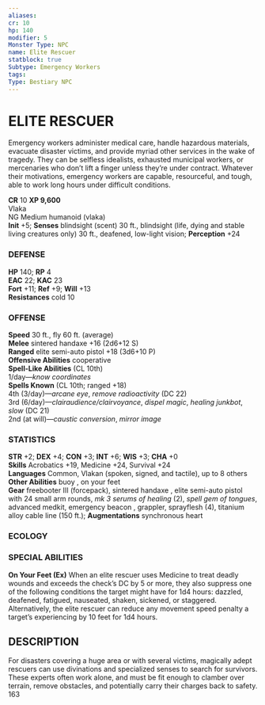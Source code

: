 ```yaml
---
aliases: 
cr: 10
hp: 140
modifier: 5
Monster Type: NPC
name: Elite Rescuer
statblock: true
Subtype: Emergency Workers
tags: 
Type: Bestiary NPC
---
```

# ELITE RESCUER
Emergency workers administer medical care, handle hazardous materials, evacuate disaster victims, and provide myriad other services in the wake of tragedy. They can be selfless idealists, exhausted municipal workers, or mercenaries who don’t lift a finger unless they’re under contract. Whatever their motivations, emergency workers are capable, resourceful, and tough, able to work long hours under difficult conditions.

**CR** 10
**XP 9,600**  
Vlaka  
NG Medium humanoid (vlaka)  
**Init** +5; **Senses** blindsight (scent) 30 ft., blindsight (life, dying and stable living creatures only) 30 ft., deafened, low-light vision; **Perception** +24  

### DEFENSE

**HP** 140; **RP** 4  
**EAC** 22; **KAC** 23  
**Fort** +11; **Ref** +9; **Will** +13  
**Resistances** cold 10  

### OFFENSE

**Speed** 30 ft., fly 60 ft. (average)  
**Melee** sintered handaxe +16 (2d6+12 S)  
**Ranged** elite semi-auto pistol +18 (3d6+10 P)  
**Offensive Abilities** cooperative  
**Spell-Like Abilities** (CL 10th)  
1/day—_know coordinates_  
**Spells Known** (CL 10th; ranged +18)  
4th (3/day)—_arcane eye_, _remove radioactivity_ (DC 22)  
3rd (6/day)—_clairaudience/clairvoyance_, _dispel magic_, _healing junkbot_, _slow_ (DC 21)  
2nd (at will)—_caustic conversion_, _mirror image_

### STATISTICS

**STR** +2; **DEX** +4; **CON** +3; **INT** +6; **WIS** +3; **CHA** +0  
**Skills** Acrobatics +19, Medicine +24, Survival +24  
**Languages** Common, Vlakan (spoken, signed, and tactile), up to 8 others  
**Other Abilities** buoy , on your feet  
**Gear** freebooter III (forcepack), sintered handaxe , elite semi-auto pistol with 24 small arm rounds, _mk 3 serums of healing_ (2), _spell gem of tongues_, advanced medkit, emergency beacon , grappler, sprayflesh (4), titanium alloy cable line (150 ft.); **Augmentations** synchronous heart

### ECOLOGY

### SPECIAL ABILITIES

**On Your Feet (Ex)** When an elite rescuer uses Medicine to treat deadly wounds and exceeds the check’s DC by 5 or more, they also suppress one of the following conditions the target might have for 1d4 hours: dazzled, deafened, fatigued, nauseated, shaken, sickened, or staggered. Alternatively, the elite rescuer can reduce any movement speed penalty a target’s experiencing by 10 feet for 1d4 hours.

## DESCRIPTION

For disasters covering a huge area or with several victims, magically adept rescuers can use divinations and specialized senses to search for survivors. These experts often work alone, and must be fit enough to clamber over terrain, remove obstacles, and potentially carry their charges back to safety. 163